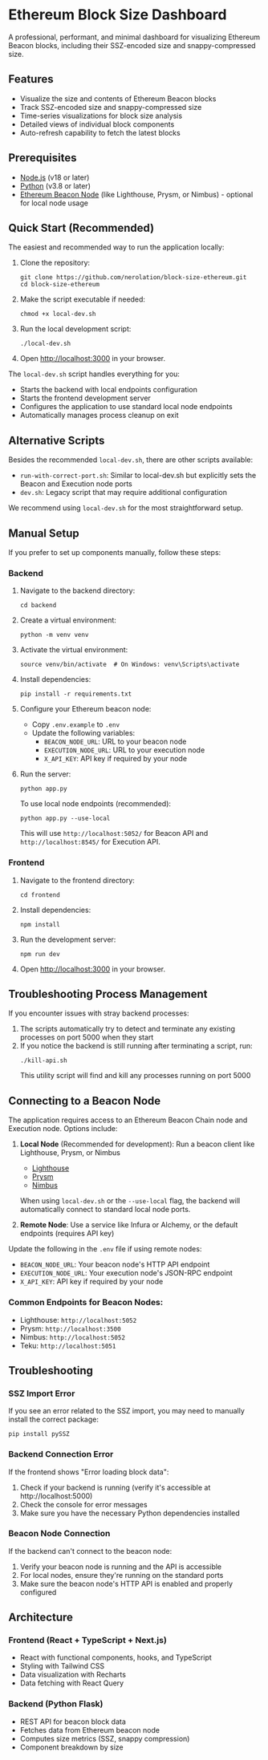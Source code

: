 # Ethereum Block Size Dashboard

A professional, performant, and minimal dashboard for visualizing Ethereum Beacon blocks, including their SSZ-encoded size and snappy-compressed size.

## Features

- Visualize the size and contents of Ethereum Beacon blocks
- Track SSZ-encoded size and snappy-compressed size
- Time-series visualizations for block size analysis
- Detailed views of individual block components
- Auto-refresh capability to fetch the latest blocks

## Prerequisites

- [Node.js](https://nodejs.org/) (v18 or later)
- [Python](https://www.python.org/) (v3.8 or later)
- [Ethereum Beacon Node](https://ethereum.org/en/developers/docs/nodes-and-clients/) (like Lighthouse, Prysm, or Nimbus) - optional for local node usage

## Quick Start (Recommended)

The easiest and recommended way to run the application locally:

1. Clone the repository:
   ```
   git clone https://github.com/nerolation/block-size-ethereum.git
   cd block-size-ethereum
   ```

2. Make the script executable if needed:
   ```
   chmod +x local-dev.sh
   ```

3. Run the local development script:
   ```
   ./local-dev.sh
   ```

4. Open [http://localhost:3000](http://localhost:3000) in your browser.

The `local-dev.sh` script handles everything for you:
- Starts the backend with local endpoints configuration
- Starts the frontend development server
- Configures the application to use standard local node endpoints
- Automatically manages process cleanup on exit

## Alternative Scripts

Besides the recommended `local-dev.sh`, there are other scripts available:

- `run-with-correct-port.sh`: Similar to local-dev.sh but explicitly sets the Beacon and Execution node ports
- `dev.sh`: Legacy script that may require additional configuration

We recommend using `local-dev.sh` for the most straightforward setup.

## Manual Setup

If you prefer to set up components manually, follow these steps:

### Backend

1. Navigate to the backend directory:
   ```
   cd backend
   ```

2. Create a virtual environment:
   ```
   python -m venv venv
   ```

3. Activate the virtual environment:
   ```
   source venv/bin/activate  # On Windows: venv\Scripts\activate
   ```

4. Install dependencies:
   ```
   pip install -r requirements.txt
   ```

5. Configure your Ethereum beacon node:
   - Copy `.env.example` to `.env` 
   - Update the following variables:
     - `BEACON_NODE_URL`: URL to your beacon node
     - `EXECUTION_NODE_URL`: URL to your execution node
     - `X_API_KEY`: API key if required by your node

6. Run the server:
   ```
   python app.py
   ```
   
   To use local node endpoints (recommended):
   ```
   python app.py --use-local
   ```
   This will use `http://localhost:5052/` for Beacon API and `http://localhost:8545/` for Execution API.

### Frontend

1. Navigate to the frontend directory:
   ```
   cd frontend
   ```

2. Install dependencies:
   ```
   npm install
   ```

3. Run the development server:
   ```
   npm run dev
   ```

4. Open [http://localhost:3000](http://localhost:3000) in your browser.

## Troubleshooting Process Management

If you encounter issues with stray backend processes:

1. The scripts automatically try to detect and terminate any existing processes on port 5000 when they start
2. If you notice the backend is still running after terminating a script, run:
   ```
   ./kill-api.sh
   ```
   This utility script will find and kill any processes running on port 5000

## Connecting to a Beacon Node

The application requires access to an Ethereum Beacon Chain node and Execution node. Options include:

1. **Local Node** (Recommended for development): Run a beacon client like Lighthouse, Prysm, or Nimbus
   - [Lighthouse](https://lighthouse-book.sigmaprime.io/installation.html)
   - [Prysm](https://docs.prylabs.network/docs/install/install-with-script)
   - [Nimbus](https://nimbus.guide/quick-start.html)
   
   When using `local-dev.sh` or the `--use-local` flag, the backend will automatically connect to standard local node ports.

2. **Remote Node**: Use a service like Infura or Alchemy, or the default endpoints (requires API key)

Update the following in the `.env` file if using remote nodes:
- `BEACON_NODE_URL`: Your beacon node's HTTP API endpoint
- `EXECUTION_NODE_URL`: Your execution node's JSON-RPC endpoint
- `X_API_KEY`: API key if required by your node

### Common Endpoints for Beacon Nodes:

- Lighthouse: `http://localhost:5052`
- Prysm: `http://localhost:3500`
- Nimbus: `http://localhost:5052`
- Teku: `http://localhost:5051`

## Troubleshooting

### SSZ Import Error

If you see an error related to the SSZ import, you may need to manually install the correct package:

```
pip install pySSZ
```

### Backend Connection Error

If the frontend shows "Error loading block data":

1. Check if your backend is running (verify it's accessible at http://localhost:5000)
2. Check the console for error messages
3. Make sure you have the necessary Python dependencies installed

### Beacon Node Connection

If the backend can't connect to the beacon node:

1. Verify your beacon node is running and the API is accessible
2. For local nodes, ensure they're running on the standard ports
3. Make sure the beacon node's HTTP API is enabled and properly configured

## Architecture

### Frontend (React + TypeScript + Next.js)
- React with functional components, hooks, and TypeScript
- Styling with Tailwind CSS
- Data visualization with Recharts
- Data fetching with React Query

### Backend (Python Flask)
- REST API for beacon block data
- Fetches data from Ethereum beacon node
- Computes size metrics (SSZ, snappy compression)
- Component breakdown by size 